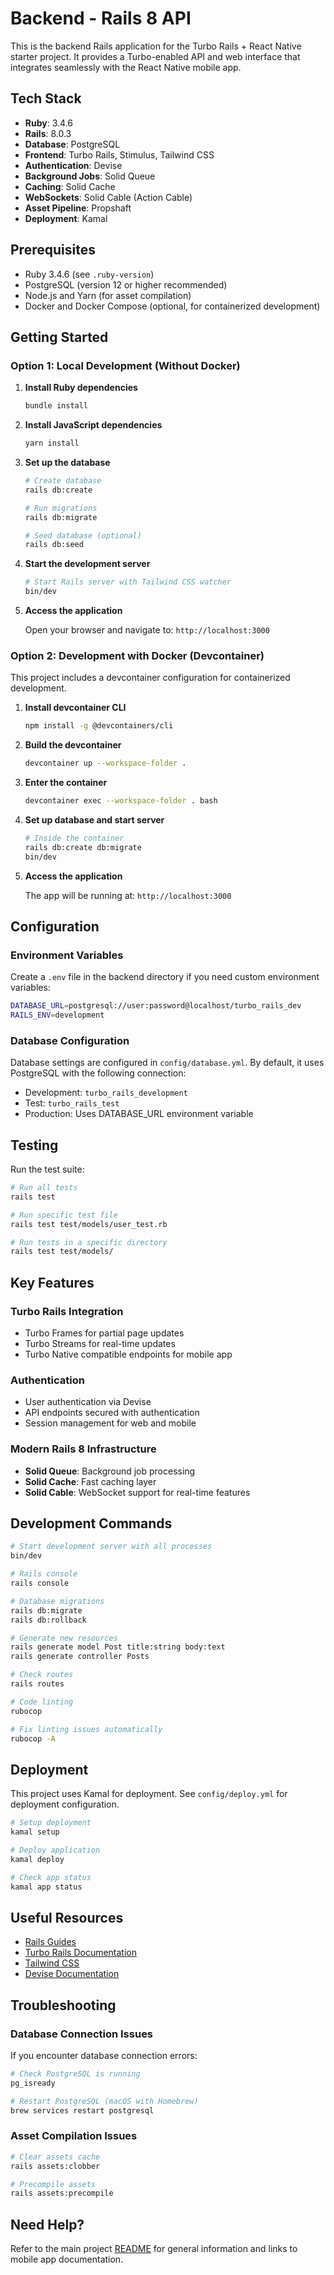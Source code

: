 # Backend - Rails 8 API

This is the backend Rails application for the Turbo Rails + React Native starter project. It provides a Turbo-enabled API and web interface that integrates seamlessly with the React Native mobile app.

## Tech Stack

- **Ruby**: 3.4.6
- **Rails**: 8.0.3
- **Database**: PostgreSQL
- **Frontend**: Turbo Rails, Stimulus, Tailwind CSS
- **Authentication**: Devise
- **Background Jobs**: Solid Queue
- **Caching**: Solid Cache
- **WebSockets**: Solid Cable (Action Cable)
- **Asset Pipeline**: Propshaft
- **Deployment**: Kamal

## Prerequisites

- Ruby 3.4.6 (see `.ruby-version`)
- PostgreSQL (version 12 or higher recommended)
- Node.js and Yarn (for asset compilation)
- Docker and Docker Compose (optional, for containerized development)

## Getting Started

### Option 1: Local Development (Without Docker)

1. **Install Ruby dependencies**
   ```bash
   bundle install
   ```

2. **Install JavaScript dependencies**
   ```bash
   yarn install
   ```

3. **Set up the database**
   ```bash
   # Create database
   rails db:create
   
   # Run migrations
   rails db:migrate
   
   # Seed database (optional)
   rails db:seed
   ```

4. **Start the development server**
   ```bash
   # Start Rails server with Tailwind CSS watcher
   bin/dev
   ```

5. **Access the application**
   
   Open your browser and navigate to: `http://localhost:3000`

### Option 2: Development with Docker (Devcontainer)

This project includes a devcontainer configuration for containerized development.

1. **Install devcontainer CLI**
   ```bash
   npm install -g @devcontainers/cli
   ```

2. **Build the devcontainer**
   ```bash
   devcontainer up --workspace-folder .
   ```

3. **Enter the container**
   ```bash
   devcontainer exec --workspace-folder . bash
   ```

4. **Set up database and start server**
   ```bash
   # Inside the container
   rails db:create db:migrate
   bin/dev
   ```

5. **Access the application**
   
   The app will be running at: `http://localhost:3000`

## Configuration

### Environment Variables

Create a `.env` file in the backend directory if you need custom environment variables:

```bash
DATABASE_URL=postgresql://user:password@localhost/turbo_rails_dev
RAILS_ENV=development
```

### Database Configuration

Database settings are configured in `config/database.yml`. By default, it uses PostgreSQL with the following connection:
- Development: `turbo_rails_development`
- Test: `turbo_rails_test`
- Production: Uses DATABASE_URL environment variable

## Testing

Run the test suite:

```bash
# Run all tests
rails test

# Run specific test file
rails test test/models/user_test.rb

# Run tests in a specific directory
rails test test/models/
```

## Key Features

### Turbo Rails Integration
- Turbo Frames for partial page updates
- Turbo Streams for real-time updates
- Turbo Native compatible endpoints for mobile app

### Authentication
- User authentication via Devise
- API endpoints secured with authentication
- Session management for web and mobile

### Modern Rails 8 Infrastructure
- **Solid Queue**: Background job processing
- **Solid Cache**: Fast caching layer
- **Solid Cable**: WebSocket support for real-time features

## Development Commands

```bash
# Start development server with all processes
bin/dev

# Rails console
rails console

# Database migrations
rails db:migrate
rails db:rollback

# Generate new resources
rails generate model Post title:string body:text
rails generate controller Posts

# Check routes
rails routes

# Code linting
rubocop

# Fix linting issues automatically
rubocop -A
```

## Deployment

This project uses Kamal for deployment. See `config/deploy.yml` for deployment configuration.

```bash
# Setup deployment
kamal setup

# Deploy application
kamal deploy

# Check app status
kamal app status
```

## Useful Resources

- [Rails Guides](https://guides.rubyonrails.org/)
- [Turbo Rails Documentation](https://turbo.hotwired.dev/)
- [Tailwind CSS](https://tailwindcss.com/)
- [Devise Documentation](https://github.com/heartcombo/devise)

## Troubleshooting

### Database Connection Issues
If you encounter database connection errors:
```bash
# Check PostgreSQL is running
pg_isready

# Restart PostgreSQL (macOS with Homebrew)
brew services restart postgresql
```

### Asset Compilation Issues
```bash
# Clear assets cache
rails assets:clobber

# Precompile assets
rails assets:precompile
```

## Need Help?

Refer to the main project [README](../README.md) for general information and links to mobile app documentation.


